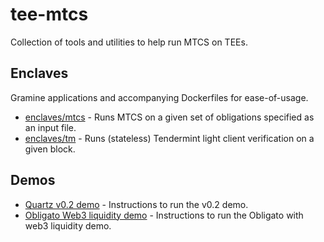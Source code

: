 # tee-mtcs

Collection of tools and utilities to help run MTCS on TEEs.

## Enclaves

Gramine applications and accompanying Dockerfiles for ease-of-usage.

* [enclaves/mtcs](enclaves/mtcs) - Runs MTCS on a given set of obligations specified as an input file.
* [enclaves/tm](enclaves/tm) - Runs (stateless) Tendermint light client verification on a given block.

## Demos

* [Quartz v0.2 demo](quartz_v0_2_demo.md) - Instructions to run the v0.2 demo. 
* [Obligato Web3 liquidity demo](demo/README.md) - Instructions to run the Obligato with web3 liquidity
  demo.
